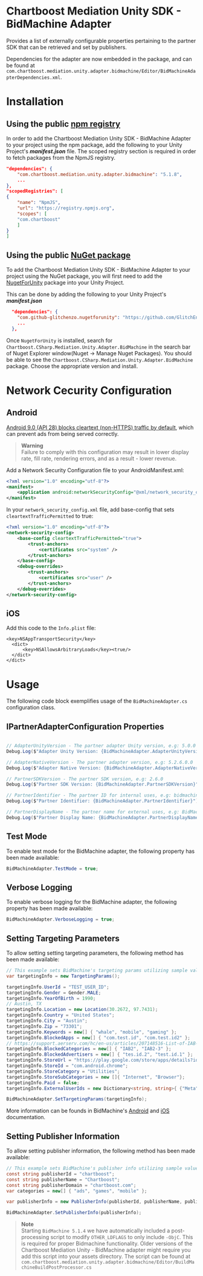 # Chartboost Mediation Unity SDK - BidMachine Adapter

Provides a list of externally configurable properties pertaining to the partner SDK that can be retrieved and set by publishers. 

Dependencies for the adapter are now embedded in the package, and can be found at `com.chartboost.mediation.unity.adapter.bidmachine/Editor/BidMachineAdapterDependencies.xml`.

# Installation

## Using the public [npm registry](https://www.npmjs.com/search?q=com.chartboost.mediation.unity.adapter.bidmachine)

In order to add the Chartboost Mediation Unity SDK - BidMachine Adapter to your project using the npm package, add the following to your Unity Project's ***manifest.json*** file. The scoped registry section is required in order to fetch packages from the NpmJS registry.

```json
"dependencies": {
    "com.chartboost.mediation.unity.adapter.bidmachine": "5.1.8",
    ...
},
"scopedRegistries": [
{
    "name": "NpmJS",
    "url": "https://registry.npmjs.org",
    "scopes": [
    "com.chartboost"
    ]
}
]
```

## Using the public [NuGet package](https://www.nuget.org/packages/Chartboost.CSharp.Mediation.Unity.Adapter.BidMachine)

To add the Chartboost Mediation Unity SDK - BidMachine Adapter to your project using the NuGet package, you will first need to add the [NugetForUnity](https://github.com/GlitchEnzo/NuGetForUnity) package into your Unity Project.

This can be done by adding the following to your Unity Project's ***manifest.json***

```json
  "dependencies": {
    "com.github-glitchenzo.nugetforunity": "https://github.com/GlitchEnzo/NuGetForUnity.git?path=/src/NuGetForUnity",
    ...
  },
```

Once <code>NugetForUnity</code> is installed, search for `Chartboost.CSharp.Mediation.Unity.Adapter.BidMachine` in the search bar of Nuget Explorer window(Nuget -> Manage Nuget Packages).
You should be able to see the `Chartboost.CSharp.Mediation.Unity.Adapter.BidMachine` package. Choose the appropriate version and install.

# Network Cecurity Configuration

## Android
[Android 9.0 (API 28) blocks cleartext (non-HTTPS) traffic by default](https://developer.android.com/privacy-and-security/security-config), which can prevent ads from being served correctly.

> **Warning** \
> Failure to comply with this configuration may result in lower display rate, fill rate, rendering errors, and as a result - lower revenue.

Add a Network Security Configuration file to your AndroidManifest.xml:

```xml
<?xml version="1.0" encoding="utf-8"?>
<manifest>
    <application android:networkSecurityConfig="@xml/network_security_config" />
</manifest>
```

In your `network_security_config.xml` file, add base-config that sets `cleartextTrafficPermitted` to true:

```xml
<?xml version="1.0" encoding="utf-8"?>
<network-security-config>
    <base-config cleartextTrafficPermitted="true">
        <trust-anchors>
            <certificates src="system" />
        </trust-anchors>
    </base-config>
    <debug-overrides>
        <trust-anchors>
            <certificates src="user" />
        </trust-anchors>
    </debug-overrides>
</network-security-config>
```

## iOS

Add this code to the `Info.plist` file:

```plist
<key>NSAppTransportSecurity</key>
  <dict>  
      <key>NSAllowsArbitraryLoads</key><true/>  
  </dict>
</dict>
```

# Usage
The following code block exemplifies usage of the `BidMachineAdapter.cs` configuration class.

## IPartnerAdapterConfiguration Properties

```csharp

// AdapterUnityVersion - The partner adapter Unity version, e.g: 5.0.0
Debug.Log($"Adapter Unity Version: {BidMachineAdapter.AdapterUnityVersion}");

// AdapterNativeVersion - The partner adapter version, e.g: 5.2.6.0.0
Debug.Log($"Adapter Native Version: {BidMachineAdapter.AdapterNativeVersion}");

// PartnerSDKVersion - The partner SDK version, e.g: 2.6.0
Debug.Log($"Partner SDK Version: {BidMachineAdapter.PartnerSDKVersion}");

// PartnerIdentifier - The partner ID for internal uses, e.g: bidmachine
Debug.Log($"Partner Identifier: {BidMachineAdapter.PartnerIdentifier}");

// PartnerDisplayName - The partner name for external uses, e.g: BidMachine
Debug.Log($"Partner Display Name: {BidMachineAdapter.PartnerDisplayName}");
```

## Test Mode
To enable test mode for the BidMachine adapter, the following property has been made available:

```csharp
BidMachineAdapter.TestMode = true;
```

## Verbose Logging
To enable verbose logging for the BidMachine adapter, the following property has been made available:

```csharp
BidMachineAdapter.VerboseLogging = true;
```

## Setting Targeting Parameters

To allow setting setting targeting parameters, the following method has been made available:

```csharp
// This example sets BidMachine's targeting params utilizing sample values.
var targetingInfo = new TargetingParams();

targetingInfo.UserId = "TEST_USER_ID";
targetingInfo.Gender = Gender.MALE;
targetingInfo.YearOfBirth = 1990;
// Austin, TX
targetingInfo.Location = new Location(30.2672, 97.7431);
targetingInfo.Country = "United States";
targetingInfo.City = "Austin";
targetingInfo.Zip = "73301";
targetingInfo.Keywords = new[] { "whale", "mobile", "gaming" };
targetingInfo.BlockedApps = new[] { "com.test.id", "com.test.id2" };
// https://support.aerserv.com/hc/en-us/articles/207148516-List-of-IAB-Categories
targetingInfo.BlockedCategories = new[] { "IAB2", "IAB2-3" };
targetingInfo.BlockedAdvertisers = new[] { "tes.id.2", "test.id.1" };
targetingInfo.StoreUrl = "https://play.google.com/store/apps/details?id=com.android.chrome";
targetingInfo.StoreId = "com.android.chrome";
targetingInfo.StoreCategory = "Utilities";
targetingInfo.StoreSubCategories = new []{ "Internet", "Browser"};
targetingInfo.Paid = false;
targetingInfo.ExternalUserIds = new Dictionary<string, string>{ {"Meta", "META_USER_ID"}, {"PLAYFAB", "PLAYFAB_USER_ID"} };

BidMachineAdapter.SetTargetingParams(targetingInfo);
```

More information can be founds in BidMachine's [Android](https://docs.bidmachine.io/docs/in-house-mediation-android#targeting-parameters) and [iOS](https://docs.bidmachine.io/docs/in-house-mediation-ios#targeting-info) documentation.

## Setting Publisher Information

To allow setting publisher information, the following method has been made available:

```csharp
// This example sets BidMachine's publisher info utilizing sample values.
const string publisherId = "chartboost";
const string publisherName = "Chartboost";
const string publisherDomain = "chartboost.com";
var categories = new[] { "ads", "games", "mobile" };

var publisherInfo = new PublisherInfo(publisherId, publisherName, publisherDomain, categories);

BidMachineAdapter.SetPublisherInfo(publisherInfo);
```

> **Note** \
> Starting `BidMachine 5.1.4` we have automatically included a post-processing script to modify `OTHER_LDFLAGS` to only include `-ObjC`. This is required for proper Bidmachine functionality. Older versions of the Chartboost Mediation Unity - BidMachine adapter might require you add this script into your assets directory. The script can be found at `com.chartboost.mediation.unity.adapter.bidmachine/Editor/BuildMachineBuildPostProcessor.cs`